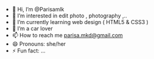 - 👋 Hi, I’m @Parisamlk
- 👀 I’m interested in edit photo , photography ,..
- 🌱 I’m currently learning web design ( HTML5 & CSS3 )
- 💞️ I’m a car lover
- 📫 How to reach me parisa.mkd@gmail.com
- 😄 Pronouns: she/her
- ⚡ Fun fact: ...

<!---
Parisamlk/Parisamlk is a ✨ special ✨ repository because its `README.md` (this file) appears on your GitHub profile.
You can click the Preview link to take a look at your changes.
--->
